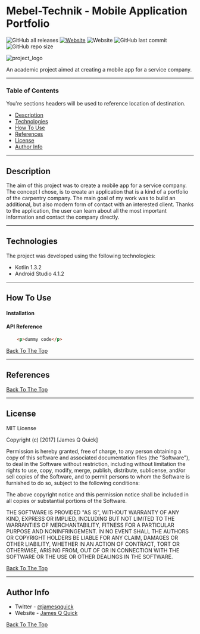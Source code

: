 # Mebel-Technik - Mobile Application Portfolio

![GitHub all releases](https://img.shields.io/github/downloads/kev512/service-company-portfolio-mobile-app/total?logo=GitHub&style=flat)
[![Website](https://img.shields.io/website?style=plastic&up_message=mebel-technik.com&url=https%3A%2F%2Fwww.mebel-technik.com)](https:\\www.mebel-technik.com)
![Website](https://img.shields.io/website?color=orange&label=Kotlin&up_message=1.3.2&url=https%3A%2F%2Fkotlinlang.org)
![GitHub last commit](https://img.shields.io/github/last-commit/kev512/service-company-portfolio-mobile-app?logo=GitHub)
![GitHub repo size](https://img.shields.io/github/repo-size/kev512/service-company-portfolio-mobile-app?logo=GitHub)

![project_logo](https://user-images.githubusercontent.com/55996233/121815961-365b6300-cc79-11eb-8aef-ad2eb28b499c.png)

An academic project aimed at creating a mobile app for a service company.

---

### Table of Contents
You're sections headers will be used to reference location of destination.

- [Description](#description)
- [Technologies](#technologies)
- [How To Use](#how-to-use)
- [References](#references)
- [License](#license)
- [Author Info](#author-info)

---

## Description

The aim of this project was to create a mobile app for a service company. The concept I chose, is to create an application that is a kind of a portfolio of the carpentry company. The main goal of my work was to build an additional, but also modern form of contact with an interested client. Thanks to the application, the user can learn about all the most important information and contact the company directly.

---

## Technologies

The project was developed using the following technologies:

- Kotlin 1.3.2
- Android Studio 4.1.2

---

## How To Use

#### Installation



#### API Reference

```html
    <p>dummy code</p>
```
[Back To The Top](#read-me-template)

---

## References
[Back To The Top](#read-me-template)

---

## License

MIT License

Copyright (c) [2017] [James Q Quick]

Permission is hereby granted, free of charge, to any person obtaining a copy
of this software and associated documentation files (the "Software"), to deal
in the Software without restriction, including without limitation the rights
to use, copy, modify, merge, publish, distribute, sublicense, and/or sell
copies of the Software, and to permit persons to whom the Software is
furnished to do so, subject to the following conditions:

The above copyright notice and this permission notice shall be included in all
copies or substantial portions of the Software.

THE SOFTWARE IS PROVIDED "AS IS", WITHOUT WARRANTY OF ANY KIND, EXPRESS OR
IMPLIED, INCLUDING BUT NOT LIMITED TO THE WARRANTIES OF MERCHANTABILITY,
FITNESS FOR A PARTICULAR PURPOSE AND NONINFRINGEMENT. IN NO EVENT SHALL THE
AUTHORS OR COPYRIGHT HOLDERS BE LIABLE FOR ANY CLAIM, DAMAGES OR OTHER
LIABILITY, WHETHER IN AN ACTION OF CONTRACT, TORT OR OTHERWISE, ARISING FROM,
OUT OF OR IN CONNECTION WITH THE SOFTWARE OR THE USE OR OTHER DEALINGS IN THE
SOFTWARE.

[Back To The Top](#read-me-template)

---

## Author Info

- Twitter - [@jamesqquick](https://twitter.com/jamesqquick)
- Website - [James Q Quick](https://jamesqquick.com)

[Back To The Top](#read-me-template)
